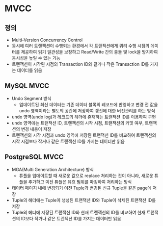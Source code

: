# MVCC

## 정의
- Multi-Version Concurrency Control
- 동시에 여러 트랜잭션이 수행되는 환경에서 각 트랜잭션에게 쿼리 수행 시점의 데이터를 제공하여 읽기 일관성을 보장하고 Read/Write 간의 충돌 및 lock을 방지하여 동시성을 높일 수 있는 기능
- 트랜잭션이 시작된 시점의 Transaction ID와 같거나 작은 Transaction ID를 가지는 데이터를 읽음


## MySQL MVCC
- Undo Segment 방식
  - 업데이트된 최신 데이터는 기존 데이터 블록의 레코드에 반영하고 변경 전 값을 undo 영역이라는 별도의 공간에 저장하여 갱신에 대한 버전관리를 하는 방식
- undo 영역(undo log)과 레코드의 헤더에 존재하는 트랜잭션 ID를 이용하여 구현
- undo 영역에는 트랜잭션 ID, 트랜잭션의 시작 시점, 트랜잭션의 커밋 여부, 트랜잭션의 변경 내용이 저장
- 트랜잭션의 시작 시점과 undo 영역에 저장된 트랜잭션 ID를 비교하여 트랜잭션의 시작 시점보다 작거나 같은 트랜잭션 ID를 가지는 데이터만 읽음

## PostgreSQL MVCC
- MGA(Multi Generation Architecture) 방식
  - 튜플을 업데이트할 때 새로운 값으로 replace 처리하는 것이 아니라, 새로운 튜플을 추가하고 이전 튜플은 유효 범위를 마킹하여 처리하는 방식
- 데이터 페이지 내에 변경되기 이전 Tuple과 변경된 신규 Tuple을 같은 page에 저장
- Tuple의 헤더에는 Tuple이 생성된 트랜잭션 ID와 Tuple이 삭제된 트랜잭션 ID를 저장
- Tuple의 헤더에 저장된 트랜잭션 ID와 현재 트랜잭션의 ID를 비교하여 현재 트랜잭션의 ID보다 작거나 같은 트랜잭션 ID를 가지는 데이터만 읽음
